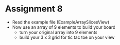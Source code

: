 #  Assignment 8

- Read the example file (ExampleArraySlicesView)
- Now use an array of 9 elements to build your board
    - turn your original array into 9 elements
    - build your 3 x 3 grid for tic tac toe on your view

